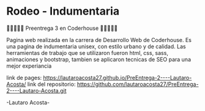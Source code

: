 # Rodeo - Indumentaria

🚀🚀🚀🚀🚀 Preentrega 3 en Coderhouse 🚀🚀🚀🚀🚀

Pagina web realizada en la carrera de Desarrollo Web de Coderhouse. Es una pagina de indumentaria unisex, con estilo urbano y de calidad.
Las herramientas de trabajo que se utilizaron fueron html, css, sass, animaciones y bootstrap, tambien se aplicaron tecnicas de SEO para una mejor experiancia

link de pages: https://lautaroacosta27.github.io/PreEntrega-2----Lautaro-Acosta/
link del repositorio: https://github.com/lautaroacosta27/PreEntrega-2----Lautaro-Acosta.git

-Lautaro Acosta-
